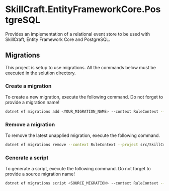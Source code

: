 ﻿# SkillCraft.EntityFrameworkCore.PostgreSQL

Provides an implementation of a relational event store to be used with SkillCraft, Entity Framework Core and PostgreSQL.

## Migrations

This project is setup to use migrations. All the commands below must be executed in the solution directory.

### Create a migration

To create a new migration, execute the following command. Do not forget to provide a migration name!

```sh
dotnet ef migrations add <YOUR_MIGRATION_NAME> --context RuleContext --project src/SkillCraft.EntityFrameworkCore.PostgreSQL --startup-project src/SkillCraft --output-dir Migrations/Rules
```

### Remove a migration

To remove the latest unapplied migration, execute the following command.

```sh
dotnet ef migrations remove --context RuleContext --project src/SkillCraft.EntityFrameworkCore.PostgreSQL --startup-project src/SkillCraft
```

### Generate a script

To generate a script, execute the following command. Do not forget to provide a source migration name!

```sh
dotnet ef migrations script <SOURCE_MIGRATION> --context RuleContext --project src/SkillCraft.EntityFrameworkCore.PostgreSQL --startup-project src/SkillCraft
```
